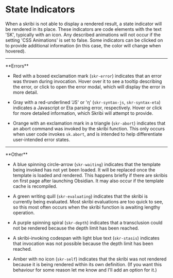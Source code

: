 # State Indicators

When a skribi is not able to display a rendered result, a state indicator will be rendered in its place. These indicators are code elements with the text 'SK', typically with an icon. Any described animations will not occur if the setting 'CSS Animations' is set to false. Some indicators can be clicked on to provide additional information (in this case, the color will change when hovered).

<hr>
**Errors**

- Red with a boxed exclamation mark (`skr-error`) indicates that an error was thrown during invocation. Hover over it to see a tooltip describing the error, or click to open the error modal, which will display the error in more detail.

- Gray with a red-underlined 'JS' or 'η' (`skr-syntax-js`, `skr-syntax-eta`) indicates a Javascript or Eta parsing error, respectively. Hover or click for more detailed information, which Skribi will attempt to provide. 

- Orange with an exclamation mark in a triangle (`skr-abort`) indicates that an abort command was invoked by the skribi function. This only occurs when user code invokes `sk.abort`, and is intended to help differentiate user-intended error states.

<hr>
**Other**

- A blue spinning circle-arrow (`skr-waiting`) indicates that the template being invoked has not yet been loaded. It will be replaced once the template is loaded and rendered. This happens briefly if there are skribis on first page after launching Obsidian. It may also occur if the template cache is recompiled.

- A green writing quill (`skr-evaluating`) indicates that the skribi is currently being evaluated. Most skribi evaluations are too quick to see, so this most often occurs when the skribi function is awaiting lengthy operation.

- A purple spinning spiral (`skr-depth`) indicates that a transclusion could not be rendered because the depth limit has been reached. 

- A skribi-invoking codespan with light blue text (`skr-stasis`) indicates that invocation was not possible because the depth limit has been reached.

- Amber with no icon (`skr-self`) indicates that the skribi was not rendered because it is being rendered within its own definition. (If you want this behaviour for some reason let me know and I'll add an option for it.)